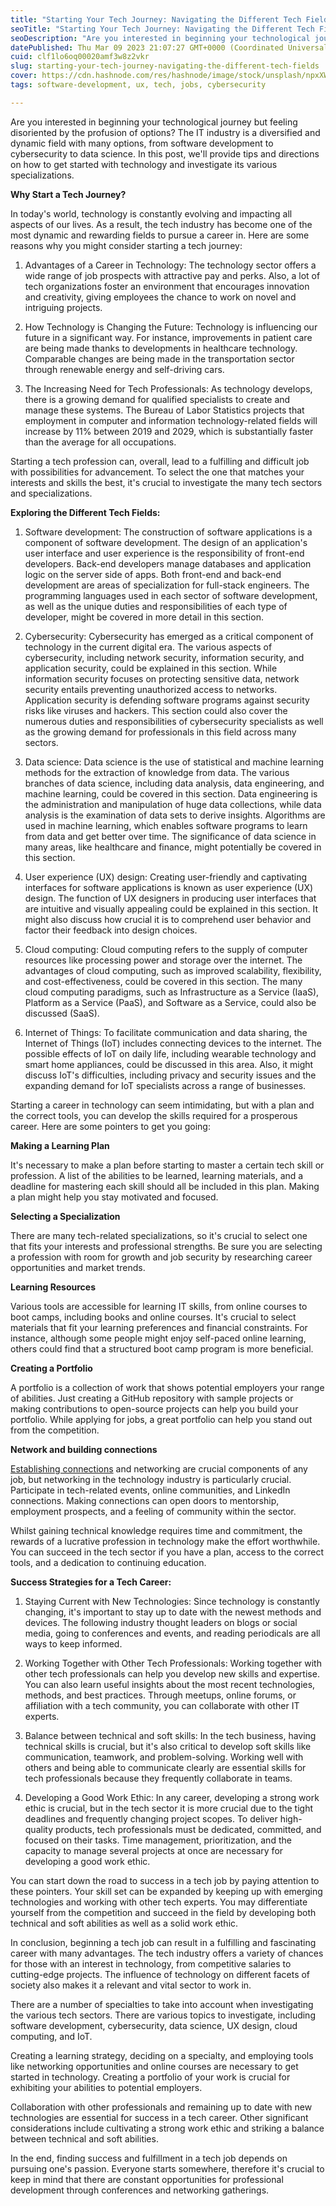 ```yaml
---
title: "Starting Your Tech Journey: Navigating the Different Tech Fields"
seoTitle: "Starting Your Tech Journey: Navigating the Different Tech Fields"
seoDescription: "Are you interested in beginning your technological journey but feeling disoriented by the profusion of options?"
datePublished: Thu Mar 09 2023 21:07:27 GMT+0000 (Coordinated Universal Time)
cuid: clf1lo6oq00020amf3w8z2vkr
slug: starting-your-tech-journey-navigating-the-different-tech-fields
cover: https://cdn.hashnode.com/res/hashnode/image/stock/unsplash/npxXWgQ33ZQ/upload/13a575c763d3479108ba065e77c34243.jpeg
tags: software-development, ux, tech, jobs, cybersecurity

---
```


Are you interested in beginning your technological journey but feeling disoriented by the profusion of options? The IT industry is a diversified and dynamic field with many options, from software development to cybersecurity to data science. In this post, we'll provide tips and directions on how to get started with technology and investigate its various specializations.

**Why Start a Tech Journey?**

In today's world, technology is constantly evolving and impacting all aspects of our lives. As a result, the tech industry has become one of the most dynamic and rewarding fields to pursue a career in. Here are some reasons why you might consider starting a tech journey:

1. Advantages of a Career in Technology: The technology sector offers a wide range of job prospects with attractive pay and perks. Also, a lot of tech organizations foster an environment that encourages innovation and creativity, giving employees the chance to work on novel and intriguing projects.
    
2. How Technology is Changing the Future: Technology is influencing our future in a significant way. For instance, improvements in patient care are being made thanks to developments in healthcare technology. Comparable changes are being made in the transportation sector through renewable energy and self-driving cars.
    
3. The Increasing Need for Tech Professionals: As technology develops, there is a growing demand for qualified specialists to create and manage these systems. The Bureau of Labor Statistics projects that employment in computer and information technology-related fields will increase by 11% between 2019 and 2029, which is substantially faster than the average for all occupations.
    

Starting a tech profession can, overall, lead to a fulfilling and difficult job with possibilities for advancement. To select the one that matches your interests and skills the best, it's crucial to investigate the many tech sectors and specializations.

**Exploring the Different Tech Fields:**

1. Software development: The construction of software applications is a component of software development. The design of an application's user interface and user experience is the responsibility of front-end developers. Back-end developers manage databases and application logic on the server side of apps. Both front-end and back-end development are areas of specialization for full-stack engineers. The programming languages used in each sector of software development, as well as the unique duties and responsibilities of each type of developer, might be covered in more detail in this section.
    
2. Cybersecurity: Cybersecurity has emerged as a critical component of technology in the current digital era. The various aspects of cybersecurity, including network security, information security, and application security, could be explained in this section. While information security focuses on protecting sensitive data, network security entails preventing unauthorized access to networks. Application security is defending software programs against security risks like viruses and hackers. This section could also cover the numerous duties and responsibilities of cybersecurity specialists as well as the growing demand for professionals in this field across many sectors.
    
3. Data science: Data science is the use of statistical and machine learning methods for the extraction of knowledge from data. The various branches of data science, including data analysis, data engineering, and machine learning, could be covered in this section. Data engineering is the administration and manipulation of huge data collections, while data analysis is the examination of data sets to derive insights. Algorithms are used in machine learning, which enables software programs to learn from data and get better over time. The significance of data science in many areas, like healthcare and finance, might potentially be covered in this section.
    
4. User experience (UX) design: Creating user-friendly and captivating interfaces for software applications is known as user experience (UX) design. The function of UX designers in producing user interfaces that are intuitive and visually appealing could be explained in this section. It might also discuss how crucial it is to comprehend user behavior and factor their feedback into design choices.
    
5. Cloud computing: Cloud computing refers to the supply of computer resources like processing power and storage over the internet. The advantages of cloud computing, such as improved scalability, flexibility, and cost-effectiveness, could be covered in this section. The many cloud computing paradigms, such as Infrastructure as a Service (IaaS), Platform as a Service (PaaS), and Software as a Service, could also be discussed (SaaS).
    
6. Internet of Things: To facilitate communication and data sharing, the Internet of Things (IoT) includes connecting devices to the internet. The possible effects of IoT on daily life, including wearable technology and smart home appliances, could be discussed in this area. Also, it might discuss IoT's difficulties, including privacy and security issues and the expanding demand for IoT specialists across a range of businesses.
    

Starting a career in technology can seem intimidating, but with a plan and the correct tools, you can develop the skills required for a prosperous career. Here are some pointers to get you going:

**Making a Learning Plan**

It's necessary to make a plan before starting to master a certain tech skill or profession. A list of the abilities to be learned, learning materials, and a deadline for mastering each skill should all be included in this plan. Making a plan might help you stay motivated and focused.

**Selecting a Specialization**

There are many tech-related specializations, so it's crucial to select one that fits your interests and professional strengths. Be sure you are selecting a profession with room for growth and job security by researching career opportunities and market trends.

**Learning Resources**

Various tools are accessible for learning IT skills, from online courses to boot camps, including books and online courses. It's crucial to select materials that fit your learning preferences and financial constraints. For instance, although some people might enjoy self-paced online learning, others could find that a structured boot camp program is more beneficial.

**Creating a Portfolio**

A portfolio is a collection of work that shows potential employers your range of abilities. Just creating a GitHub repository with sample projects or making contributions to open-source projects can help you build your portfolio. While applying for jobs, a great portfolio can help you stand out from the competition.

**Network and building connections**

[Establishing connections](https://twitter.com/ja10th) and networking are crucial components of any job, but networking in the technology industry is particularly crucial. Participate in tech-related events, online communities, and LinkedIn connections. Making connections can open doors to mentorship, employment prospects, and a feeling of community within the sector.

Whilst gaining technical knowledge requires time and commitment, the rewards of a lucrative profession in technology make the effort worthwhile. You can succeed in the tech sector if you have a plan, access to the correct tools, and a dedication to continuing education.

**Success Strategies for a Tech Career:**

1. Staying Current with New Technologies: Since technology is constantly changing, it's important to stay up to date with the newest methods and devices. The following industry thought leaders on blogs or social media, going to conferences and events, and reading periodicals are all ways to keep informed.
    
2. Working Together with Other Tech Professionals: Working together with other tech professionals can help you develop new skills and expertise. You can also learn useful insights about the most recent technologies, methods, and best practices. Through meetups, online forums, or affiliation with a tech community, you can collaborate with other IT experts.
    
3. Balance between technical and soft skills: In the tech business, having technical skills is crucial, but it's also critical to develop soft skills like communication, teamwork, and problem-solving. Working well with others and being able to communicate clearly are essential skills for tech professionals because they frequently collaborate in teams.
    
4. Developing a Good Work Ethic: In any career, developing a strong work ethic is crucial, but in the tech sector it is more crucial due to the tight deadlines and frequently changing project scopes. To deliver high-quality products, tech professionals must be dedicated, committed, and focused on their tasks. Time management, prioritization, and the capacity to manage several projects at once are necessary for developing a good work ethic.
    

You can start down the road to success in a tech job by paying attention to these pointers. Your skill set can be expanded by keeping up with emerging technologies and working with other tech experts. You may differentiate yourself from the competition and succeed in the field by developing both technical and soft abilities as well as a solid work ethic.

In conclusion, beginning a tech job can result in a fulfilling and fascinating career with many advantages. The tech industry offers a variety of chances for those with an interest in technology, from competitive salaries to cutting-edge projects. The influence of technology on different facets of society also makes it a relevant and vital sector to work in.

There are a number of specialties to take into account when investigating the various tech sectors. There are various topics to investigate, including software development, cybersecurity, data science, UX design, cloud computing, and IoT.

Creating a learning strategy, deciding on a specialty, and employing tools like networking opportunities and online courses are necessary to get started in technology. Creating a portfolio of your work is crucial for exhibiting your abilities to potential employers.

Collaboration with other professionals and remaining up to date with new technologies are essential for success in a tech career. Other significant considerations include cultivating a strong work ethic and striking a balance between technical and soft abilities.

In the end, finding success and fulfillment in a tech job depends on pursuing one's passion. Everyone starts somewhere, therefore it's crucial to keep in mind that there are constant opportunities for professional development through conferences and networking gatherings.